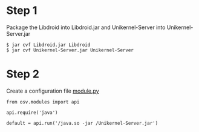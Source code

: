 # Step 1
Package the Libdroid into Libdroid.jar and Unikernel-Server into Unikernel-Server.jar
```
$ jar cvf Libdroid.jar Libdroid
$ jar cvf Unikernel-Server.jar Unikernel-Server
```
# Step 2
Create a configuration file [module.py]()
```
from osv.modules import api

api.require('java')

default = api.run('/java.so -jar /Unikernel-Server.jar')
```
